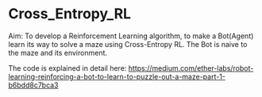 # Cross_Entropy_RL

Aim: To develop a Reinforcement Learning algorithm, to make a Bot(Agent) learn its way to solve a maze using Cross-Entropy RL. The Bot is naive to the maze and its environment.


The code is explained in detail here: https://medium.com/ether-labs/robot-learning-reinforcing-a-bot-to-learn-to-puzzle-out-a-maze-part-1-b6bdd8c7bca3
